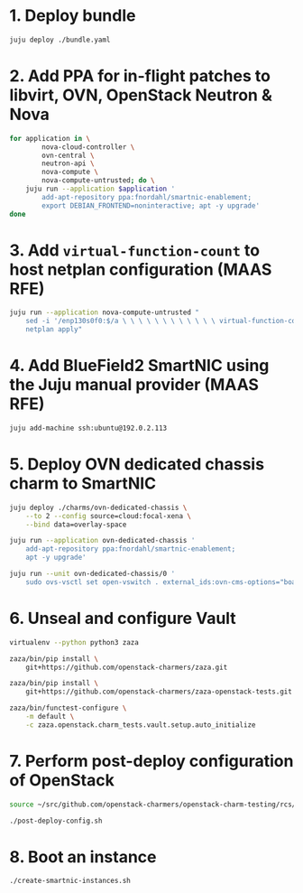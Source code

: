 # 1. Deploy bundle

```bash
juju deploy ./bundle.yaml
```

# 2. Add PPA for in-flight patches to libvirt, OVN, OpenStack Neutron & Nova

```bash
for application in \
        nova-cloud-controller \
        ovn-central \
        neutron-api \
        nova-compute \
        nova-compute-untrusted; do \
    juju run --application $application '
        add-apt-repository ppa:fnordahl/smartnic-enablement;
        export DEBIAN_FRONTEND=noninteractive; apt -y upgrade'
done
```

# 3. Add `virtual-function-count` to host netplan configuration (MAAS RFE)

```bash
juju run --application nova-compute-untrusted "
    sed -i '/enp130s0f0:$/a \ \ \ \ \ \ \ \ \ \ \ \ virtual-function-count: 64' /etc/netplan/50-cloud-init.yaml;
    netplan apply"
```

# 4. Add BlueField2 SmartNIC using the Juju manual provider     (MAAS RFE)

```bash
juju add-machine ssh:ubuntu@192.0.2.113
```

# 5. Deploy OVN dedicated chassis charm to SmartNIC

```bash
juju deploy ./charms/ovn-dedicated-chassis \
    --to 2 --config source=cloud:focal-xena \
    --bind data=overlay-space

juju run --application ovn-dedicated-chassis '
    add-apt-repository ppa:fnordahl/smartnic-enablement;
    apt -y upgrade'

juju run --unit ovn-dedicated-chassis/0 '
    sudo ovs-vsctl set open-vswitch . external_ids:ovn-cms-options="board-serial-number=MTNNNNXMMMMM"
```

# 6. Unseal and configure Vault

```bash
virtualenv --python python3 zaza

zaza/bin/pip install \
    git+https://github.com/openstack-charmers/zaza.git

zaza/bin/pip install \
    git+https://github.com/openstack-charmers/zaza-openstack-tests.git

zaza/bin/functest-configure \
    -m default \
    -c zaza.openstack.charm_tests.vault.setup.auto_initialize
```

# 7. Perform post-deploy configuration of OpenStack

```bash
source ~/src/github.com/openstack-charmers/openstack-charm-testing/rcs/openrc

./post-deploy-config.sh
```

# 8. Boot an instance

```bash
./create-smartnic-instances.sh
```
